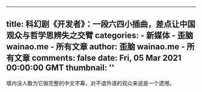 
---
title: 科幻剧《开发者》：一段六四小插曲，差点让中国观众与哲学思辨失之交臂
categories: 
    - 新媒体
    - 歪脑 wainao.me - 所有文章
author: 歪脑 wainao.me - 所有文章
comments: false
date: Fri, 05 Mar 2021 00:00:00 GMT
thumbnail: ''
---

<div>   
墙内没人敢为它做完整的中文字幕，对不谙外语的观众来说是一个遗憾。  
</div>
            